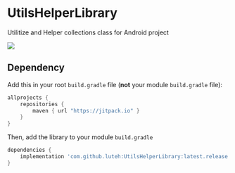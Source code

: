 # UtilsHelperLibrary
Utilitize and Helper collections class for Android project

[![](https://jitpack.io/v/luteh/UtilsHelperLibrary.svg)](https://jitpack.io/#luteh/UtilsHelperLibrary)

## Dependency

Add this in your root `build.gradle` file (**not** your module `build.gradle` file):

```gradle
allprojects {
	repositories {
        maven { url "https://jitpack.io" }
    }
}
```

Then, add the library to your module `build.gradle`
```gradle
dependencies {
    implementation 'com.github.luteh:UtilsHelperLibrary:latest.release.here'
}
```


